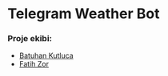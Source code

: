 # Telegram Weather Bot

### Proje ekibi:
- [Batuhan Kutluca](https://github.com/batuhankutluca)
- [Fatih Zor](https://github.com/fatihzor)
